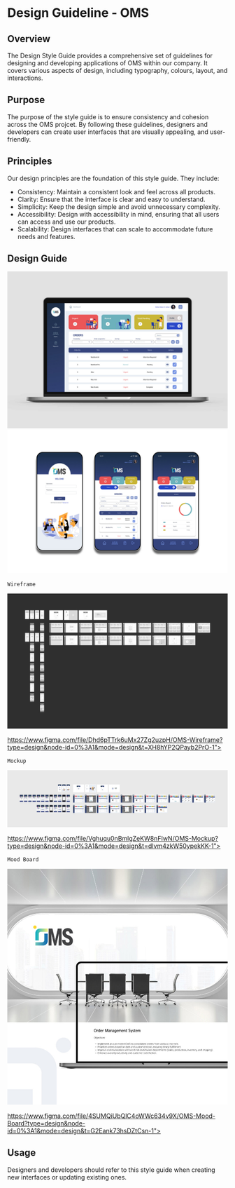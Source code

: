 # Design Guideline - OMS

## Overview
The Design Style Guide provides a comprehensive set of guidelines for designing and developing applications of OMS within our company. It covers various aspects of design, including typography, colours, layout, and interactions.

## Purpose
The purpose of the style guide is to ensure consistency and cohesion across the OMS projcet. By following these guidelines, designers and developers can create user interfaces that are visually appealing, and user-friendly.

## Principles
Our design principles are the foundation of this style guide. They include:

* Consistency: Maintain a consistent look and feel across all products.
* Clarity: Ensure that the interface is clear and easy to understand.
* Simplicity: Keep the design simple and avoid unnecessary complexity.
* Accessibility: Design with accessibility in mind, ensuring that all users can access and use our products.
* Scalability: Design interfaces that can scale to accommodate future needs and features.

## Design Guide

<img src="https://github.com/582-41W-VA/Project-OMS/blob/f6904964e52e6707d315c117ed4376d15d74533d/OMS/static/images/main-laptop-github.jpg">
<img src="https://github.com/582-41W-VA/Project-OMS/blob/f6904964e52e6707d315c117ed4376d15d74533d/OMS/static/images/mobile-mockup-github.jpg">


```text
Wireframe
```

<img src="https://github.com/582-41W-VA/Project-OMS/blob/f6904964e52e6707d315c117ed4376d15d74533d/OMS/static/images/oms-wireframe-github.jpg">

https://www.figma.com/file/Dhd6pTTrk6uMx27Zg2uzpH/OMS-Wireframe?type=design&node-id=0%3A1&mode=design&t=XH8hYP2QPayb2PrO-1">

```text
Mockup
```

<img src="https://github.com/582-41W-VA/Project-OMS/blob/f6904964e52e6707d315c117ed4376d15d74533d/OMS/static/images/oms-mockup-github.jpg">

https://www.figma.com/file/Vghuqu0nBmlgZeKW8nFIwN/OMS-Mockup?type=design&node-id=0%3A1&mode=design&t=dIvm4zkW50ypekKK-1">

```text
Mood Board
```

<img src="https://github.com/582-41W-VA/Project-OMS/blob/f6904964e52e6707d315c117ed4376d15d74533d/OMS/static/images/oms-mood-board.jpg">

https://www.figma.com/file/4SUMQiUbQlC4oWWc634v9X/OMS-Mood-Board?type=design&node-id=0%3A1&mode=design&t=G2Eank73hsDZtCsn-1">

## Usage

Designers and developers should refer to this style guide when creating new interfaces or updating existing ones.